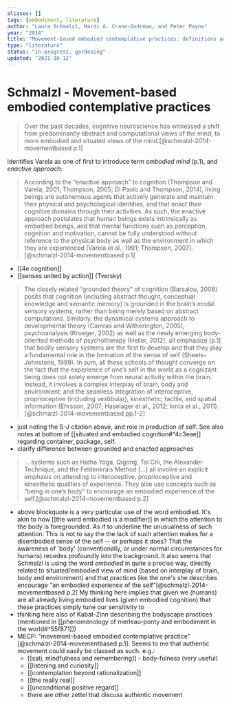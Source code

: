```yaml
---
aliases: []
tags: [embodiment, literature]
author: "Laura Schmalzl, Mardi A. Crane-Godreau, and Peter Payne"
year: "2014"
title: "Movement-based embodied contemplative practices: definitions and paradigms"
type: "literature"
status: "in-progress, gardening"
updated: "2021-10-12"
---
```


#  Schmalzl - Movement-based embodied contemplative practices

> Over the past decades, cognitive neuroscience has witnessed a shift from predominantly abstract and computational views of the mind, to more embodied and situated views of the mind.[@schmalzl-2014-movementbased p.1]

Identifies Varela as one of first to introduce term _embodied mind_ (p.1), and _enactive approach_:

> According to the “enactive approach” to cognition (Thompson and Varela, 2001; Thompson, 2005; Di Paolo and Thompson, 2014), living beings are autonomous agents that actively generate and maintain their physical and psychological identities, and that enact their cognitive domains through their activities. As such, the enactive approach postulates that human beings exists intrinsically as embodied beings, and that mental functions such as perception, cognition and motivation, cannot be fully understood without reference to the physical body as well as the environment in which they are experienced (Varela et al., 1991; Thompson, 2007).[@schmalzl-2014-movementbased p.1]

- [[4e cognition]]
- [[senses united by action]] (Tversky)

> The closely related “grounded theory” of cognition (Barsalou, 2008) posits that cognition (including abstract thought, conceptual knowledge and semantic memory) is grounded in the brain’s modal sensory systems, rather than being merely based on abstract computations. Similarly, the dynamical systems approach to developmental theory (Camras and Witherington, 2005), psychoanalysis (Krueger, 2002) as well as the newly emerging body-oriented methods of psychotherapy (Heller, 2012), all emphasize [p.1] that bodily sensory systems are the first to develop and that they play a fundamental role in the formation of the sense of self (Sheets-Johnstone, 1999). In sum, all these schools of thought converge on the fact that the experience of one’s self in the world as a cognizant being does not solely emerge from neural activity within the brain. Instead, it involves a complex interplay of brain, body and environment, and the seamless integration of interoceptive, proprioceptive (including vestibular), kinesthetic, tactile, and spatial information (Ehrsson, 2007; Haselager et al., 2012; Ionta et al., 2011).[@schmalzl-2014-movementbased pp.1-2]

- just noting the S-J citation above, and role in production of self. See also notes at bottom of [[situated and embodied cognition#^4c3eae]] regarding container, package, self. 
- clarify difference between grounded and enacted approaches

> ... systems such as Hatha Yoga, Qigong, Tai Chi, the Alexander Technique, and the Feldenkrais Method [...] all involve an explicit emphasis on attending to interoceptive, proprioceptive and kinesthetic qualities of experience. They also use concepts such as “being in one’s body” to encourage an embodied experience of the self.[@schmalzl-2014-movementbased p.2]

- above blockquote is a very particular use of the word embodied. It's akin to how [[the word embodied is a modifier]] in which the attention to the body is foregrounded. As if to underline the unusualness of such attention. This is not to say the the lack of such attention makes for a disembodied sense of the self -- or perhaps it does? That the awareness of 'body' (conventionally, or under normal circumstances for humans) recedes profoundly into the background. It also seems that Schmalzl is using the word _embodied_ in quite a precise way, directly related to situated/embodied view of mind (based on interplay of brain, body and environment) and that practices like the one's she describes encourage "an embodied experience of the self"[@schmalzl-2014-movementbased p.2] My thinking here implies that given we (humans) are all already living embodied lives (given embodied cognition) that these practices simply tune our sensitivity to 
- thinking here also of Kabat-Zinn describing the bodyscape practices (mentioned in [[phenomenology of merleau-ponty and embodiment in the world#^55f871]])
- MECP: "movement-based embodied contemplative practice" [@schmalzl-2014-movementbased p.1]. Seems to me that authentic movement could easily be classed as such. e.g.:
	+ [[sati, mindfulness and remembering]] - body-fulness (very useful)
	+ [[listening and curiosity]] 
	+ [[contemplation beyond rationalization]]
	+ [[the really real]]
	+ [[unconditional positive regard]]
	+ there are other zettel that discuss authentic movement

